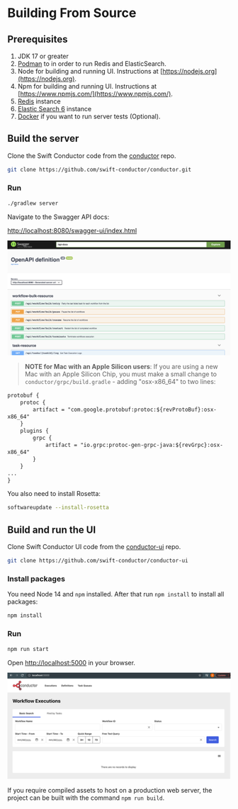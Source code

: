 # Building From Source

## Prerequisites

1. JDK 17 or greater
1. [Podman](https://podman.io) to in order to run Redis and ElasticSearch.
1. Node for building and running UI. Instructions at [https://nodejs.org](https://nodejs.org).
1. Npm for building and running UI. Instructions at [https://www.npmjs.com/](https://www.npmjs.com/).
1. [Redis](redis.md) instance
1. [Elastic Search 6](elastic_search_6.md) instance
1. [Docker](https://www.docker.com) if you want to run server tests (Optional). 

## Build the server

Clone the Swift Conductor code from the [conductor](https://github.com/swift-conductor/conductor) repo.

```sh
git clone https://github.com/swift-conductor/conductor.git
```

### Run

```sh
./gradlew server
```

Navigate to the Swagger API docs:

[http://localhost:8080/swagger-ui/index.html](http://localhost:8080/swagger-ui/index.html)

![swagger](swagger.png)

> **NOTE for Mac with an Apple Silicon users**: If you are using a new Mac with an Apple Silicon Chip, you must make a small change to ```conductor/grpc/build.gradle``` - adding "osx-x86_64" to two lines:

```
protobuf {
    protoc {
        artifact = "com.google.protobuf:protoc:${revProtoBuf}:osx-x86_64"
    }
    plugins {
        grpc {
            artifact = "io.grpc:protoc-gen-grpc-java:${revGrpc}:osx-x86_64"
        }
    }
...
} 
```

You also need to install Rosetta:  

```sh
softwareupdate --install-rosetta
```

<!-- ### Download and run the server

As an alternative to building from source, you can download and run the pre-compiled JAR.

```sh
export CONDUCTOR_VER=3.16.0
export REPO_URL=https://repo1.maven.org/maven2/com/swiftconductor/conductor/conductor-server
curl $REPO_URL/$CONDUCTOR_VER/conductor-server-$CONDUCTOR_VER-boot.jar \
--output conductor-server-$CONDUCTOR_VER-boot.jar; java -jar conductor-server-$CONDUCTOR_VER-boot.jar 
```

Navigate to the Swagger API docs:

[http://localhost:8080/swagger-ui/index.html?configUrl=/api-docs/swagger-config](http://localhost:8080/swagger-ui/index.html?configUrl=/api-docs/swagger-config) -->

## Build and run the UI

Clone Swift Conductor UI code from the [conductor-ui](https://github.com/swift-conductor/conductor-ui) repo.

```sh
git clone https://github.com/swift-conductor/conductor-ui
```

### Install packages

You need Node 14 and `npm` installed. After that run `npm install` to install all packages:

```sh
npm install
```

### Run

```sh
npm run start
```

Open [http://localhost:5000](http://localhost:5000) in your browser. 

![conductor ui](conductorUI.png)

If you require compiled assets to host on a production web server, the project can be built with the command `npm run build`.
